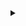 <details>
  <summary></summary>

<div align="left" class="bold">
  I'm Dinis Martinho,
</div>
<br />
an 18 year-old machine-learning enthusiast. My practical experience includes working with Generative Adversarial Networks and Denoising Diffusion Probabilistic Models for tasks like image generation, style transfer, and image inpainting. Engaging in computer vision tasks such as segmentation, classification, and object detection has allowed me to develop foundational skills.
<br />

My most notable experience within this area involves contributing to the fifth-placed team, TeamZERO, during the MICCAI23  [ARCADE](https://arcade.grand-challenge.org/) (Automatic Region-based Coronary Artery Disease diagnostics using X-ray angiography images) competition. This collaborative effort not only provided me with valuable insights into the application of machine learning in real-world scenarios, especially in medical imaging contexts but also led to my active participation as one of the paper's authors, outlining the processes employed during the competition.

<br />
<div align="right" class="bold">
  Updated: 31/12/2023
</div>
</details>

<!-- 
<p align="center">
  <img src="https://img.shields.io/badge/-C%23-239120?style=flat&logo=c-sharp&logoColor=white" alt="C#">
  <img src="https://img.shields.io/badge/-Unity-000000?style=flat&logo=unity&logoColor=white" alt="Unity">
  <img src="https://img.shields.io/badge/-HLSL-FFD700?style=flat&logo=unity&logoColor=white" alt="HLSL">
  <img src="https://img.shields.io/badge/-React.js-61DAFB?style=flat&logo=react&logoColor=white" alt="React.js">
  <img src="https://img.shields.io/badge/-Tailwind_CSS-38B2AC?style=flat&logo=tailwind-css&logoColor=white" alt="Tailwind CSS">
  <img src="https://img.shields.io/badge/-Python-3776AB?style=flat&logo=python&logoColor=white" alt="Python">
  <img src="https://img.shields.io/badge/-PyTorch-EE4C2C?style=flat&logo=pytorch&logoColor=white" alt="PyTorch">
  <img src="https://img.shields.io/badge/-TensorFlow-FF6F00?style=flat&logo=tensorflow&logoColor=white" alt="TensorFlow">
</p>
